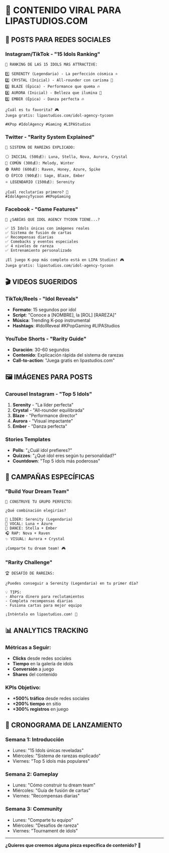 # 🎤 CONTENIDO VIRAL PARA LIPASTUDIOS.COM

## 📱 POSTS PARA REDES SOCIALES

### **Instagram/TikTok - "15 Idols Ranking"**
```
🎤 RANKING DE LAS 15 IDOLS MÁS ATTRACTIVE:

1️⃣ SERENITY (Legendaria) - La perfección cósmica ⭐
2️⃣ CRYSTAL (Inicial) - All-rounder con carisma 💎  
3️⃣ BLAZE (Épica) - Performance que quema 🔥
4️⃣ AURORA (Inicial) - Belleza que ilumina 🌸
5️⃣ EMBER (Épica) - Danza perfecta 🔥

¿Cuál es tu favorita? 🎮
Juega gratis: lipastudios.com/idol-agency-tycoon

#KPop #IdolAgency #Gaming #LIPAStudios
```

### **Twitter - "Rarity System Explained"**
```
🎯 SISTEMA DE RAREZAS EXPLICADO:

⚪ INICIAL (500💰): Luna, Stella, Nova, Aurora, Crystal
🔵 COMÚN (300💰): Melody, Winter  
🟣 RARO (600💰): Raven, Honey, Azure, Spike
🟡 ÉPICO (900💰): Sage, Blaze, Ember
⭐ LEGENDARIO (1500💰): Serenity

¿Cuál reclutarías primero? 🎤
#IdolAgencyTycoon #KPopGaming
```

### **Facebook - "Game Features"**
```
🌟 ¿SABÍAS QUE IDOL AGENCY TYCOON TIENE...?

✅ 15 Idols únicas con imágenes reales
✅ Sistema de fusión de cartas
✅ Recompensas diarias
✅ Comebacks y eventos especiales
✅ 4 niveles de rareza
✅ Entrenamiento personalizado

¡El juego K-pop más completo está en LIPA Studios! 🎮
Juega gratis: lipastudios.com/idol-agency-tycoon
```

## 🎬 VIDEOS SUGERIDOS

### **TikTok/Reels - "Idol Reveals"**
- **Formato**: 15 segundos por idol
- **Script**: "Conoce a [NOMBRE], la [ROL] [RAREZA]"
- **Música**: Trending K-pop instrumental
- **Hashtags**: #IdolReveal #KPopGaming #LIPAStudios

### **YouTube Shorts - "Rarity Guide"**
- **Duración**: 30-60 segundos
- **Contenido**: Explicación rápida del sistema de rarezas
- **Call-to-action**: "Juega gratis en lipastudios.com"

## 🖼️ IMÁGENES PARA POSTS

### **Carousel Instagram - "Top 5 Idols"**
1. **Serenity** - "La líder perfecta"
2. **Crystal** - "All-rounder equilibrada"  
3. **Blaze** - "Performance director"
4. **Aurora** - "Visual impactante"
5. **Ember** - "Danza perfecta"

### **Stories Templates**
- **Polls**: "¿Cuál idol prefieres?"
- **Quizzes**: "¿Qué idol eres según tu personalidad?"
- **Countdown**: "Top 5 idols más poderosas"

## 🎯 CAMPAÑAS ESPECÍFICAS

### **"Build Your Dream Team"**
```
🎤 CONSTRUYE TU GRUPO PERFECTO:

¿Qué combinación elegirías?

👑 LÍDER: Serenity (Legendaria)
🎤 VOCAL: Luna + Azure  
💃 DANCE: Stella + Ember
🎧 RAP: Nova + Raven
✨ VISUAL: Aurora + Crystal

¡Comparte tu dream team! 🎮
```

### **"Rarity Challenge"**
```
🏆 DESAFÍO DE RAREZAS:

¿Puedes conseguir a Serenity (Legendaria) en tu primer día?

💡 TIPS:
- Ahorra dinero para reclutamientos
- Completa recompensas diarias
- Fusiona cartas para mejor equipo

¡Inténtalo en lipastudios.com! 🎤
```

## 📊 ANALYTICS TRACKING

### **Métricas a Seguir:**
- **Clicks** desde redes sociales
- **Tiempo** en la galería de idols
- **Conversión** a juego
- **Shares** del contenido

### **KPIs Objetivo:**
- **+500% tráfico** desde redes sociales
- **+200% tiempo** en sitio
- **+300% registros** en juego

## 🚀 CRONOGRAMA DE LANZAMIENTO

### **Semana 1: Introducción**
- Lunes: "15 Idols únicas reveladas"
- Miércoles: "Sistema de rarezas explicado"
- Viernes: "Top 5 idols más populares"

### **Semana 2: Gameplay**
- Lunes: "Cómo construir tu dream team"
- Miércoles: "Guía de fusión de cartas"
- Viernes: "Recompensas diarias"

### **Semana 3: Community**
- Lunes: "Comparte tu equipo"
- Miércoles: "Desafíos de rareza"
- Viernes: "Tournament de idols"

---

**¿Quieres que creemos alguna pieza específica de contenido?** 🎯

